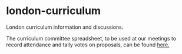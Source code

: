 # london-curriculum
London curriculum information and discussions.

The curriculum committee spreadsheet, to be used at our meetings to record attendance and tally votes on proposals, can be found [here.](https://docs.google.com/spreadsheets/d/1_pqo-2Gzzba16rJYretpgZpgUx1GgkEv2-s4NqhzgHo/edit#gid=0)
